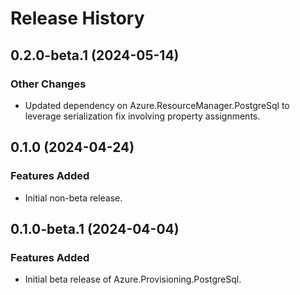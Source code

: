 # Release History

## 0.2.0-beta.1 (2024-05-14)

### Other Changes

- Updated dependency on Azure.ResourceManager.PostgreSql to leverage serialization fix involving property assignments.

## 0.1.0 (2024-04-24)

### Features Added

- Initial non-beta release.

## 0.1.0-beta.1 (2024-04-04)

### Features Added

- Initial beta release of Azure.Provisioning.PostgreSql.
